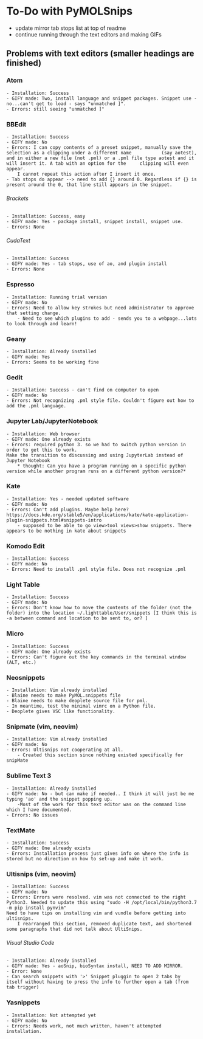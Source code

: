 # To-Do with PyMOLSnips
- update mirror tab stops list at top of readme
- continue running through the text editors and making GIFs

## Problems with text editors (smaller headings are finished)
### Atom 
	- Installation: Success
	- GIFY made: Two, install language and snippet packages. Snippet use - no...can't get to load - says "unmatched ]". 
	- Errors: still seeing "unmatched ]"
### BBEdit
	- Installation: Success 
	- GIFY made: No
	- Errors: I can copy contents of a preset snippet, manually save the selection as a clipping under a different name 	      (say aotest), 
	and in either a new file (not .pml) or a .pml file type aotest and it will insert it. A tab with an option for the 	   clipping will even appear.
		I cannot repeat this action after I insert it once. 
	- Tab stops do appear --> need to add {} around 0. Regardless if {} is present around the 0, that line still appears in the snippet.
###### Brackets 
	- Installation: Success, easy
	- GIFY made: Yes - package install, snippet install, snippet use.
	- Errors: None 
###### CudaText
	- Installation: Success
	- GIFY made: Yes - tab stops, use of ao, and plugin install
	- Errors: None
### Espresso
	- Installation: Running trial version 
	- GIFY made: No
	- Errors: Need to allow key strokes but need administrator to approve that setting change. 
		- Need to see which plugins to add - sends you to a webpage...lots to look through and learn!
### Geany 
	- Installation: Already installed 
	- GIFY made: Yes
	- Errors: Seems to be working fine 
### Gedit
	- Installation: Success - can't find on computer to open 
	- GIFY made: No
	- Errors: Not recognizing .pml style file. Couldn't figure out how to add the .pml language. 
### Jupyter Lab/JupyterNotebook
	- Installation: Web browser 
	- GIFY made: One already exists
	- Errors: required python 3. so we had to switch python version in order to get this to work. 
	Make the transition to discussing and using JupyterLab instead of Jupyter Notebook
		* thought: Can you have a program running on a specific python version while another program runs on a different python version?*
### Kate
	- Installation: Yes - needed updated software 
	- GIFY made: No
	- Errors: Can't add plugins. Maybe help here? https://docs.kde.org/stable5/en/applications/kate/kate-application-plugin-snippets.html#snippets-intro
		- supposed to be able to go view>tool views>show snippets. There appears to be nothing in kate about snippets 
### Komodo Edit 
	- Installation: Success
	- GIFY made: No
	- Errors: Need to install .pml style file. Does not recognize .pml
### Light Table
	- Installation: Success
	- GIFY made: No
	- Errors: Don't know how to move the contents of the folder (not the folder) into the location ~/.lighttable/User/snippets [I think this is -a between command and location to be sent to, or? ]
### Micro
	- Installation: Success
	- GIFY made: One already exists
	- Errors: Can't figure out the key commands in the terminal window (ALT, etc.)
### Neosnippets
	- Installation: Vim already installed
	- Blaine needs to make PyMOL.snippets file
	- Blaine needs to make deoplete source file for pml. 
	- In meantime, test the minimal vimrc on a Python file.
	- Deoplete gives VSC like functionality. 
### Snipmate (vim, neovim)
	- Installation: Vim already installed
	- GIFY made: No
	- Errors: Ultisnips not cooperating at all. 
		- Created this section since nothing existed specifically for snipMate
### Sublime Text 3
	- Installation: Already installed
	- GIFY made: No - but can make if needed.. I think it will just be me typing 'ao' and the snippet popping up. 
		-Most of the work for this text editor was on the command line which I have documented. 
	- Errors: No issues
### TextMate
	- Installation: Success
	- GIFY made: One already exists
	- Errors: Installation process just gives info on where the info is stored but no direction on how to set-up and make it work. 
### Ultisnips (vim, neovim)
	- Installation: Success
	- GIFY made: No
	- Errors: Errors were resolved. vim was not connected to the right Python3. Needed to update this using "sudo -H /opt/local/bin/python3.7 -m pip install pynvim"
	Need to have tips on installing vim and vundle before getting into ultisnips.
		I rearranged this section, removed duplicate text, and shortened some paragraphs that did not talk about UltiSnips. 
###### Visual Studio Code
	- Installation: Already installed
	- GIFY made: Yes - aoSnip, bioSyntax install, NEED TO ADD MIRROR. 
	- Error: None
	- Can search snippets with '>' Snippet pluggin to open 2 tabs by itself without having to press the info to further open a tab (from tab trigger)
### Yasnippets
	- Installation: Not attempted yet
	- GIFY made: No
	- Errors: Needs work, not much written, haven't attempted installation.  
